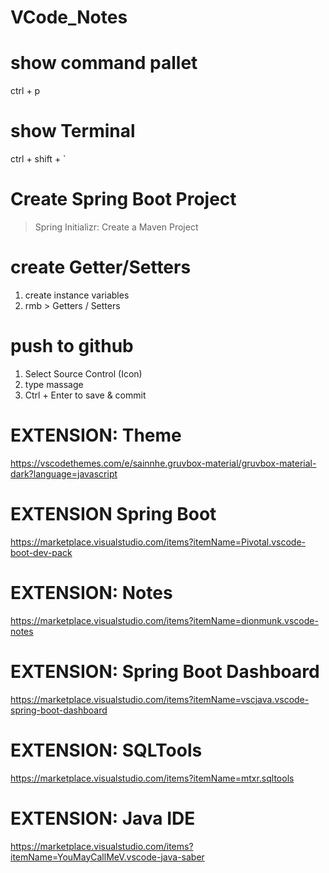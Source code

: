 # VCode_Notes

# show command pallet
ctrl + p

# show Terminal
ctrl + shift + ` 

# Create Spring Boot Project
>Spring Initializr: Create a Maven Project

# create Getter/Setters
1. create instance variables
2. rmb > Getters / Setters

# push to github
1. Select Source Control (Icon)
2. type massage
3. Ctrl + Enter to save & commit






















# EXTENSION: Theme
https://vscodethemes.com/e/sainnhe.gruvbox-material/gruvbox-material-dark?language=javascript

# EXTENSION Spring Boot
https://marketplace.visualstudio.com/items?itemName=Pivotal.vscode-boot-dev-pack

# EXTENSION: Notes
https://marketplace.visualstudio.com/items?itemName=dionmunk.vscode-notes

# EXTENSION: Spring Boot Dashboard
https://marketplace.visualstudio.com/items?itemName=vscjava.vscode-spring-boot-dashboard

# EXTENSION: SQLTools
https://marketplace.visualstudio.com/items?itemName=mtxr.sqltools

# EXTENSION: Java IDE
https://marketplace.visualstudio.com/items?itemName=YouMayCallMeV.vscode-java-saber

